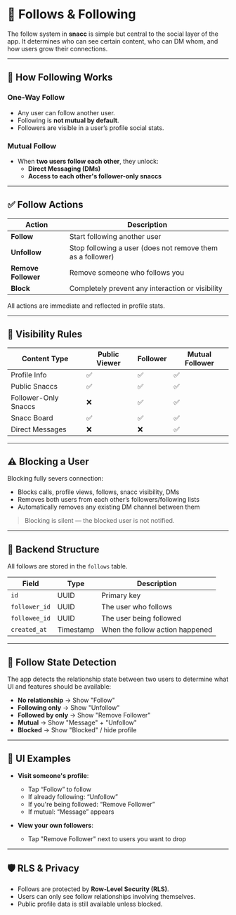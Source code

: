 # 🔁 Follows & Following

The follow system in **snacc** is simple but central to the social layer of the app. It determines who can see certain content, who can DM whom, and how users grow their connections.

---

## 👥 How Following Works

### One-Way Follow
- Any user can follow another user.
- Following is **not mutual by default**.
- Followers are visible in a user’s profile social stats.

### Mutual Follow
- When **two users follow each other**, they unlock:
  - **Direct Messaging (DMs)**
  - **Access to each other's follower-only snaccs**

---

## ✅ Follow Actions

| Action            | Description                                               |
|-------------------|-----------------------------------------------------------|
| **Follow**        | Start following another user                              |
| **Unfollow**      | Stop following a user (does not remove them as a follower)|
| **Remove Follower**| Remove someone who follows you                           |
| **Block**         | Completely prevent any interaction or visibility          |

All actions are immediate and reflected in profile stats.

---

## 🔐 Visibility Rules

| Content Type         | Public Viewer | Follower | Mutual Follower |
|----------------------|---------------|----------|------------------|
| Profile Info         | ✅            | ✅       | ✅               |
| Public Snaccs        | ✅            | ✅       | ✅               |
| Follower-Only Snaccs | ❌            | ✅       | ✅               |
| Snacc Board          | ✅            | ✅       | ✅               |
| Direct Messages      | ❌            | ❌       | ✅               |

---

## ⚠️ Blocking a User

Blocking fully severs connection:

- Blocks calls, profile views, follows, snacc visibility, DMs
- Removes both users from each other’s followers/following lists
- Automatically removes any existing DM channel between them

> Blocking is silent — the blocked user is not notified.

---

## 🧠 Backend Structure

All follows are stored in the `follows` table.

| Field           | Type      | Description                           |
|------------------|-----------|---------------------------------------|
| `id`             | UUID      | Primary key                           |
| `follower_id`    | UUID      | The user who follows                  |
| `followee_id`    | UUID      | The user being followed               |
| `created_at`     | Timestamp | When the follow action happened       |

---

## 🔄 Follow State Detection

The app detects the relationship state between two users to determine what UI and features should be available:

- **No relationship** → Show "Follow"
- **Following only** → Show "Unfollow"
- **Followed by only** → Show "Remove Follower"
- **Mutual** → Show "Message" + "Unfollow"
- **Blocked** → Show "Blocked" / hide profile

---

## 📱 UI Examples

- **Visit someone's profile**:
  - Tap “Follow” to follow
  - If already following: “Unfollow”
  - If you're being followed: “Remove Follower”
  - If mutual: “Message” appears

- **View your own followers**:
  - Tap "Remove Follower" next to users you want to drop

---

## 🛡️ RLS & Privacy

- Follows are protected by **Row-Level Security (RLS)**.
- Users can only see follow relationships involving themselves.
- Public profile data is still available unless blocked.
